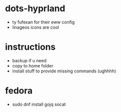 # dots-hyprland
 - ty fufexan for their eww config
 - linageos icons are cool

# instructions
 - backup if u need
 - copy to home folder
 - install stuff to provide missing commands (ughhhh)

# fedora
 - sudo dnf install gojq socat